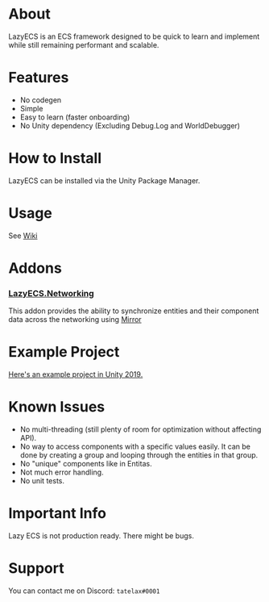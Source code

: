 ﻿# About

LazyECS is an ECS framework designed to be quick to learn and implement while still remaining performant and scalable.

# Features

* No codegen
* Simple
* Easy to learn (faster onboarding)
* No Unity dependency (Excluding Debug.Log and WorldDebugger)

# How to Install
LazyECS can be installed via the Unity Package Manager.

# Usage

See [Wiki](https://github.com/tatelax/LazyECS/wiki/)

# Addons

### [LazyECS.Networking](https://github.com/tatelax/LazyECS.Networking)
This addon provides the ability to synchronize entities and their component data across the networking using [Mirror](https://github.com/vis2k/Mirror)

# Example Project

[Here's an example project in Unity 2019.](https://github.com/tatelax/LazyECSExample)

# Known Issues

* No multi-threading (still plenty of room for optimization without affecting API).
* No way to access components with a specific values easily. It can be done by creating a group and looping through the entities in that group.
* No "unique" components like in Entitas.
* Not much error handling.
* No unit tests.


# Important Info

Lazy ECS is not production ready. There might be bugs.

# Support

You can contact me on Discord: ```tatelax#0001```